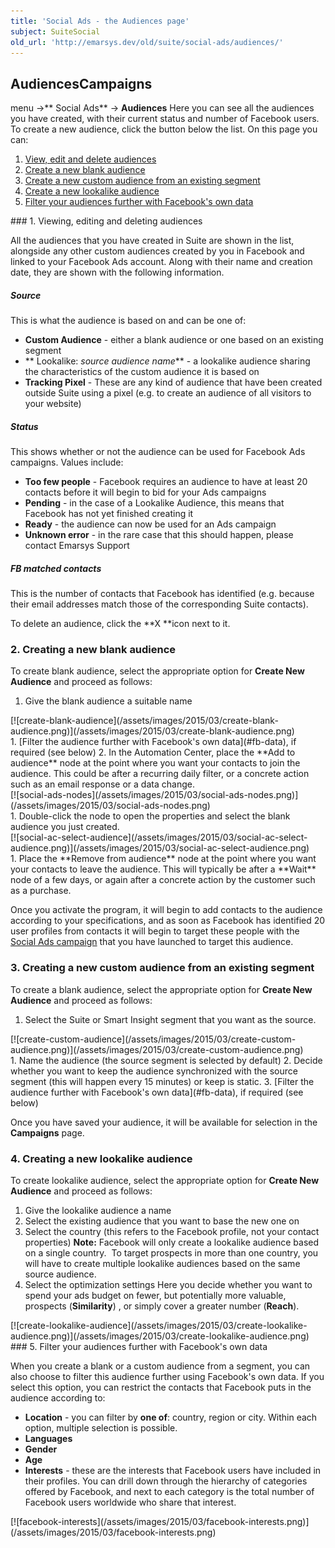 ```yaml
---
title: 'Social Ads - the Audiences page'
subject: SuiteSocial
old_url: 'http://emarsys.dev/old/suite/social-ads/audiences/'
---
```


Audiences**Campaigns**
----------------------

 menu ->** Social Ads** -> **Audiences** Here you can see all the audiences you have created, with their current status and number of Facebook users. To create a new audience, click the button below the list. On this page you can:

1. [View, edit and delete audiences](#edit)
2. [Create a new blank audience](#new-blank)
3. [Create a new custom audience from an existing segment](#new-custom)
4. [Create a new lookalike audience](#new-lookalike)
5. [Filter your audiences further with Facebook's own data](#fb-data)
 
<a name="edit"></a>### 1. Viewing, editing and deleting audiences

 All the audiences that you have created in Suite are shown in the list, alongside any other custom audiences created by you in Facebook and linked to your Facebook Ads account. Along with their name and creation date, they are shown with the following information.

##### Source

This is what the audience is based on and can be one of:

- **Custom Audience** - either a blank audience or one based on an existing segment
- ** Lookalike: *source audience name*** - a lookalike audience sharing the characteristics of the custom audience it is based on
- **Tracking Pixel** - These are any kind of audience that have been created outside Suite using a pixel (e.g. to create an audience of all visitors to your website)

##### Status

This shows whether or not the audience can be used for Facebook Ads campaigns. Values include:

- **Too few people** - Facebook requires an audience to have at least 20 contacts before it will begin to bid for your Ads campaigns
- **Pending** - in the case of a Lookalike Audience, this means that Facebook has not yet finished creating it
- **Ready** - the audience can now be used for an Ads campaign
- **Unknown error** - in the rare case that this should happen, please contact Emarsys Support

##### FB matched contacts

This is the number of contacts that Facebook has identified (e.g. because their email addresses match those of the corresponding Suite contacts).

 To delete an audience, click the **X **icon next to it. <a name="new-blank"></a>

### 2. Creating a new blank audience

 To create blank audience, select the appropriate option for **Create New Audience** and proceed as follows:

1. Give the blank audience a suitable name

<div class="row">[![create-blank-audience](/assets/images/2015/03/create-blank-audience.png)](/assets/images/2015/03/create-blank-audience.png)</div>1. [Filter the audience further with Facebook's own data](#fb-data), if required (see below)
2. In the Automation Center, place the **Add to audience** node at the point where you want your contacts to join the audience. This could be after a recurring daily filter, or a concrete action such as an email response or a data change.

<div class="row">[![social-ads-nodes](/assets/images/2015/03/social-ads-nodes.png)](/assets/images/2015/03/social-ads-nodes.png)</div>1. Double-click the node to open the properties and select the blank audience you just created.

<div class="row">[![social-ac-select-audience](/assets/images/2015/03/social-ac-select-audience.png)](/assets/images/2015/03/social-ac-select-audience.png)</div>1. Place the **Remove from audience** node at the point where you want your contacts to leave the audience. This will typically be after a **Wait** node of a few days, or again after a concrete action by the customer such as a purchase.

 Once you activate the program, it will begin to add contacts to the audience according to your specifications, and as soon as Facebook has identified 20 user profiles from contacts it will begin to target these people with the [Social Ads campaign](/SuiteSocial/about-campaigns.md "Social Ads – About Campaigns") that you have launched to target this audience.<a name="new-custom"></a>

### 3. Creating a new custom audience from an existing segment

 To create a blank audience, select the appropriate option for **Create New Audience** and proceed as follows:

1. Select the Suite or Smart Insight segment that you want as the source.

<div class="row">[![create-custom-audience](/assets/images/2015/03/create-custom-audience.png)](/assets/images/2015/03/create-custom-audience.png)</div>1. Name the audience (the source segment is selected by default)
2. Decide whether you want to keep the audience synchronized with the source segment (this will happen every 15 minutes) or keep is static.
3. [Filter the audience further with Facebook's own data](#fb-data), if required (see below)

 Once you have saved your audience, it will be available for selection in the **Campaigns** page.<a name="new-lookalike"></a>

### 4. Creating a new lookalike audience

 To create lookalike audience, select the appropriate option for **Create New Audience** and proceed as follows:

1. Give the lookalike audience a name
2. Select the existing audience that you want to base the new one on
3. Select the country (this refers to the Facebook profile, not your contact properties) **Note:** Facebook will only create a lookalike audience based on a single country.  To target prospects in more than one country, you will have to create multiple lookalike audiences based on the same source audience.
4. Select the optimization settings Here you decide whether you want to spend your ads budget on fewer, but potentially more valuable, prospects (**Similarity**) , or simply cover a greater number (**Reach**).

<div class="row">[![create-lookalike-audience](/assets/images/2015/03/create-lookalike-audience.png)](/assets/images/2015/03/create-lookalike-audience.png)<a name="fb-data"></a></div>### 5. Filter your audiences further with Facebook's own data

 When you create a blank or a custom audience from a segment, you can also choose to filter this audience further using Facebook's own data. If you select this option, you can restrict the contacts that Facebook puts in the audience according to:

- **Location** - you can filter by **one of**: country, region or city. Within each option, multiple selection is possible.
- **Languages**
- **Gender**
- **Age**
- **Interests** - these are the interests that Facebook users have included in their profiles. You can drill down through the hierarchy of categories offered by Facebook, and next to each category is the total number of Facebook users worldwide who share that interest.

<div class="row">[![facebook-interests](/assets/images/2015/03/facebook-interests.png)](/assets/images/2015/03/facebook-interests.png)</div>